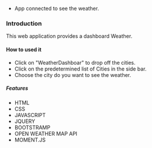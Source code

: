 
* App connected to see the weather.

### Introduction
This web application provides a dashboard Weather.

#### How to used it
* Click on "WeatherDashboar" to drop off the cities.
* Click on the predetermined list of Cities in the side bar. 
* Choose the city do you want to see the weather.

##### Features

* HTML
* CSS
* JAVASCRIPT
* JQUERY
* BOOTSTRAMP
* OPEN WEATHER MAP API
* MOMENT.JS


